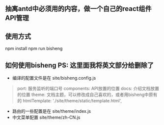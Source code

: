 ## 抽离antd中必须用的内容，做一个自己的react组件API管理

## 使用方式
npm install
npm run bisheng



## 如何使用bisheng PS: 这里面我将英文部分给删除了
* 编译的配置文件是在 site/bisheng.config.js
>  port: 服务监听的端口号
>  components: API放置的位置
>  docs: 介绍文档放置的位置
>  theme: 文档主题，可以修改成自己喜欢的，或者用bisheng中原有的
>  htmlTemplate: './site/theme/static/template.html',
* 路由的一些配置是在 site/theme/index.js
* 中文菜单配置 site/theme/zh-CN.js


